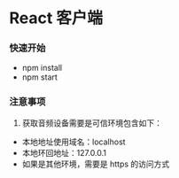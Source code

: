 # React 客户端

### 快速开始

- npm install
- npm start

### 注意事项

1. 获取音频设备需要是可信环境包含如下：

- 本地地址使用域名：localhost
- 本地环回地址：127.0.0.1
- 如果是其他环境，需要是 https 的访问方式
